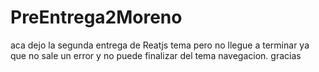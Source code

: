 # PreEntrega2Moreno
aca dejo la segunda entrega de Reatjs tema 
pero no llegue a terminar ya que no sale un error y no puede finalizar del tema navegacion.
gracias
